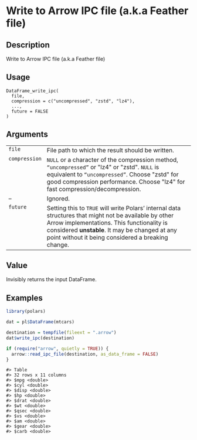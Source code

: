 

# Write to Arrow IPC file (a.k.a Feather file)

## Description

Write to Arrow IPC file (a.k.a Feather file)

## Usage

<pre><code class='language-R'>DataFrame_write_ipc(
  file,
  compression = c("uncompressed", "zstd", "lz4"),
  ...,
  future = FALSE
)
</code></pre>

## Arguments

<table>
<tr>
<td style="white-space: nowrap; font-family: monospace; vertical-align: top">
<code id="DataFrame_write_ipc_:_file">file</code>
</td>
<td>
File path to which the result should be written.
</td>
</tr>
<tr>
<td style="white-space: nowrap; font-family: monospace; vertical-align: top">
<code id="DataFrame_write_ipc_:_compression">compression</code>
</td>
<td>
<code>NULL</code> or a character of the compression method,
<code>“uncompressed”</code> or "lz4" or "zstd". <code>NULL</code> is
equivalent to <code>“uncompressed”</code>. Choose "zstd" for good
compression performance. Choose "lz4" for fast
compression/decompression.
</td>
</tr>
<tr>
<td style="white-space: nowrap; font-family: monospace; vertical-align: top">
<code id="DataFrame_write_ipc_:_...">…</code>
</td>
<td>
Ignored.
</td>
</tr>
<tr>
<td style="white-space: nowrap; font-family: monospace; vertical-align: top">
<code id="DataFrame_write_ipc_:_future">future</code>
</td>
<td>
Setting this to <code>TRUE</code> will write Polars’ internal data
structures that might not be available by other Arrow implementations.
This functionality is considered <strong>unstable</strong>. It may be
changed at any point without it being considered a breaking change.
</td>
</tr>
</table>

## Value

Invisibly returns the input DataFrame.

## Examples

``` r
library(polars)

dat = pl$DataFrame(mtcars)

destination = tempfile(fileext = ".arrow")
dat$write_ipc(destination)

if (require("arrow", quietly = TRUE)) {
  arrow::read_ipc_file(destination, as_data_frame = FALSE)
}
```

    #> Table
    #> 32 rows x 11 columns
    #> $mpg <double>
    #> $cyl <double>
    #> $disp <double>
    #> $hp <double>
    #> $drat <double>
    #> $wt <double>
    #> $qsec <double>
    #> $vs <double>
    #> $am <double>
    #> $gear <double>
    #> $carb <double>
